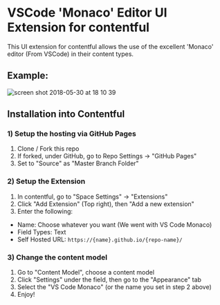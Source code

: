 # VSCode 'Monaco' Editor UI Extension for contentful
This UI extension for contentful allows the use of the excellent 'Monaco' editor (From VSCode) in their content types.

## Example:
![screen shot 2018-05-30 at 18 10 39](https://user-images.githubusercontent.com/1135454/40737318-411af474-6438-11e8-8952-bf1ff0f1ee96.png)

## Installation into Contentful

### 1) Setup the hosting via GitHub Pages
1) Clone / Fork this repo
2) If forked, under GitHub, go to Repo Settings -> "GitHub Pages"
3) Set to "Source" as "Master Branch Folder"

### 2) Setup the Extension
1) In contentful, go to "Space Settings" -> "Extensions"
2) Click "Add Extension" (Top right), then "Add a new extension"
3) Enter the following:
- Name: Choose whatever you want (We went with VS Code Monaco)
- Field Types: Text
- Self Hosted URL: `https://{name}.github.io/{repo-name}/`

### 3) Change the content model
1) Go to "Content Model", choose a content model
2) Click "Settings" under the field, then go to the "Appearance" tab
3) Select the "VS Code Monaco" (or the name you set in step 2 above)
4) Enjoy!

